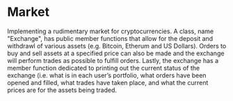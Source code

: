 # Market
Implementing a rudimentary market for cryptocurrencies. A class, name "Exchange", has public member functions that allow for the deposit and withdrawl of various assets (e.g. Bitcoin, Etherum and US Dollars). Orders to buy and sell assets at a specified price can also be made and the exchange will perform trades as possible to fulfill orders. Lastly, the exchange has a member function dedicated to printing out the current status of the exchange (i.e. what is in each user’s portfolio, what orders have been opened and filled, what trades have taken place, and what the current prices are for the assets being traded.

